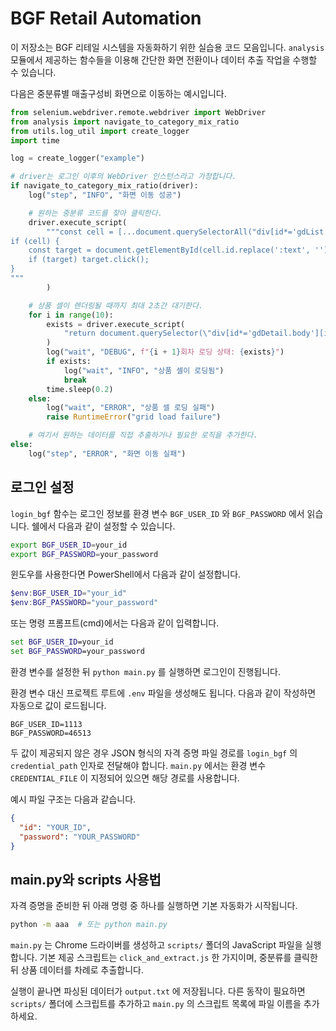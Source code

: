 # BGF Retail Automation

이 저장소는 BGF 리테일 시스템을 자동화하기 위한 실습용 코드 모음입니다. `analysis` 모듈에서 제공하는 함수들을 이용해 간단한 화면 전환이나 데이터 추출 작업을 수행할 수 있습니다.

다음은 중분류별 매출구성비 화면으로 이동하는 예시입니다.

```python
from selenium.webdriver.remote.webdriver import WebDriver
from analysis import navigate_to_category_mix_ratio
from utils.log_util import create_logger
import time

log = create_logger("example")

# driver는 로그인 이후의 WebDriver 인스턴스라고 가정합니다.
if navigate_to_category_mix_ratio(driver):
    log("step", "INFO", "화면 이동 성공")

    # 원하는 중분류 코드를 찾아 클릭한다.
    driver.execute_script(
        """const cell = [...document.querySelectorAll("div[id*='gdList.body'][id$='_0:text']")].find(el => el.innerText.trim() === '201');
if (cell) {
    const target = document.getElementById(cell.id.replace(':text', ''));
    if (target) target.click();
}
"""
        )

    # 상품 셀이 렌더링될 때까지 최대 2초간 대기한다.
    for i in range(10):
        exists = driver.execute_script(
            "return document.querySelector(\"div[id*='gdDetail.body'][id*='cell_0_0'][id$=':text']\") !== null;"
        )
        log("wait", "DEBUG", f"{i + 1}회차 로딩 상태: {exists}")
        if exists:
            log("wait", "INFO", "상품 셀이 로딩됨")
            break
        time.sleep(0.2)
    else:
        log("wait", "ERROR", "상품 셀 로딩 실패")
        raise RuntimeError("grid load failure")

    # 여기서 원하는 데이터를 직접 추출하거나 필요한 로직을 추가한다.
else:
    log("step", "ERROR", "화면 이동 실패")
```

## 로그인 설정

`login_bgf` 함수는 로그인 정보를 환경 변수 `BGF_USER_ID` 와 `BGF_PASSWORD` 에서
읽습니다. 쉘에서 다음과 같이 설정할 수 있습니다.

```bash
export BGF_USER_ID=your_id
export BGF_PASSWORD=your_password
```

윈도우를 사용한다면 PowerShell에서 다음과 같이 설정합니다.

```powershell
$env:BGF_USER_ID="your_id"
$env:BGF_PASSWORD="your_password"
```

또는 명령 프롬프트(cmd)에서는 다음과 같이 입력합니다.

```cmd
set BGF_USER_ID=your_id
set BGF_PASSWORD=your_password
```

환경 변수를 설정한 뒤 `python main.py` 를 실행하면 로그인이 진행됩니다.

환경 변수 대신 프로젝트 루트에 `.env` 파일을 생성해도 됩니다. 다음과 같이
작성하면 자동으로 값이 로드됩니다.

```env
BGF_USER_ID=1113
BGF_PASSWORD=46513
```

두 값이 제공되지 않은 경우 JSON 형식의 자격 증명 파일 경로를 `login_bgf` 의
`credential_path` 인자로 전달해야 합니다. `main.py` 에서는 환경 변수
`CREDENTIAL_FILE` 이 지정되어 있으면 해당 경로를 사용합니다.

예시 파일 구조는 다음과 같습니다.

```json
{
  "id": "YOUR_ID",
  "password": "YOUR_PASSWORD"
}
```

## main.py와 scripts 사용법

자격 증명을 준비한 뒤 아래 명령 중 하나를 실행하면 기본 자동화가 시작됩니다.

```bash
python -m aaa  # 또는 python main.py
```

`main.py` 는 Chrome 드라이버를 생성하고 `scripts/` 폴더의 JavaScript 파일을
실행합니다. 기본 제공 스크립트는 `click_and_extract.js` 한 가지이며,
중분류를 클릭한 뒤 상품 데이터를 차례로 추출합니다.

실행이 끝나면 파싱된 데이터가 `output.txt` 에 저장됩니다. 다른 동작이 필요하면
`scripts/` 폴더에 스크립트를 추가하고 `main.py` 의 스크립트 목록에 파일 이름을
추가하세요.
